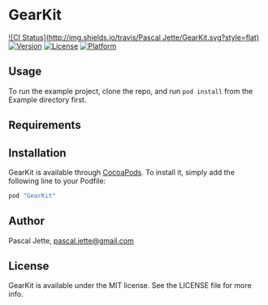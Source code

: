 # GearKit

[![CI Status](http://img.shields.io/travis/Pascal Jette/GearKit.svg?style=flat)](https://travis-ci.org/pascaljette/GearKit)
[![Version](https://img.shields.io/cocoapods/v/GearKit.svg?style=flat)](http://cocoapods.org/pods/GearKit)
[![License](https://img.shields.io/cocoapods/l/GearKit.svg?style=flat)](http://cocoapods.org/pods/GearKit)
[![Platform](https://img.shields.io/cocoapods/p/GearKit.svg?style=flat)](http://cocoapods.org/pods/GearKit)

## Usage

To run the example project, clone the repo, and run `pod install` from the Example directory first.

## Requirements

## Installation

GearKit is available through [CocoaPods](http://cocoapods.org). To install
it, simply add the following line to your Podfile:

```ruby
pod "GearKit"
```

## Author

Pascal Jette, pascal.jette@gmail.com

## License

GearKit is available under the MIT license. See the LICENSE file for more info.
